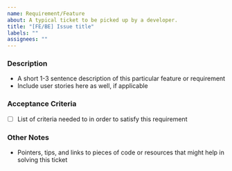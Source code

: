 ```yaml
---
name: Requirement/Feature
about: A typical ticket to be picked up by a developer.
title: "[FE/BE] Issue title"
labels: ""
assignees: ""
---
```


### Description

- A short 1-3 sentence description of this particular feature or requirement
- Include user stories here as well, if applicable

### Acceptance Criteria

- [ ] List of criteria needed to in order to satisfy this requirement

### Other Notes

- Pointers, tips, and links to pieces of code or resources that might help in solving this ticket

